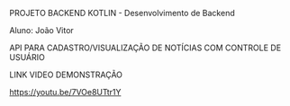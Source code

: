 PROJETO BACKEND KOTLIN - Desenvolvimento de Backend

Aluno: João Vitor

API PARA CADASTRO/VISUALIZAÇÃO DE NOTÍCIAS COM CONTROLE DE USUÁRIO

LINK VIDEO DEMONSTRAÇÃO

https://youtu.be/7VOe8UTtr1Y